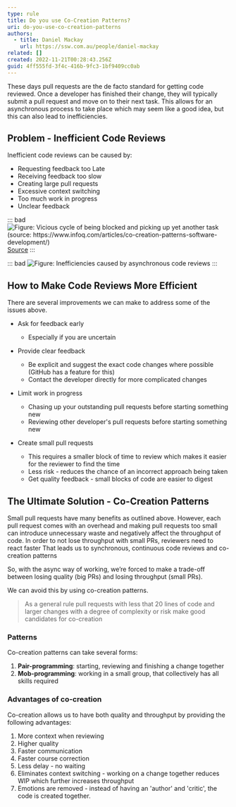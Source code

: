 ```yaml
---
type: rule
title: Do you use Co-Creation Patterns?
uri: do-you-use-co-creation-patterns
authors:
  - title: Daniel Mackay
    url: https://ssw.com.au/people/daniel-mackay
related: []
created: 2022-11-21T00:28:43.256Z
guid: 4ff555fd-3f4c-416b-9fc3-1bf9409cc0ab
---
```

These days pull requests are the de facto standard for getting code reviewed.  Once a developer has finished their change, they will typically submit a pull request and move on to their next task.  This allows for an asynchronous process to take place which may seem like a good idea, but this can also lead to inefficiencies.

## Problem - Inefficient Code Reviews

Inefficient code reviews can be caused by:

* Requesting feedback too Late
* Receiving feedback too slow
* Creating large pull requests
* Excessive context switching
* Too much work in progress
* Unclear feedback



::: bad
![Figure: Vicious cycle of being blocked and picking up yet another task (source: https://www.infoq.com/articles/co-creation-patterns-software-development/) ](https://imgopt.infoq.com/fit-in/700x1400/filters:quality(80)/filters:no_upscale()/articles/co-creation-patterns-software-development/en/resources/38-1667592466401.jpeg)[Source](https://imgopt.infoq.com/fit-in/700x1400/filters:quality(80)/filters:no_upscale()/articles/co-creation-patterns-software-development/en/resources/38-1667592466401.jpeg)
:::

::: bad
![Figure: Inefficiencies caused by asynchronous code reviews](https://imgopt.infoq.com/fit-in/1200x2400/filters:quality(80)/filters:no_upscale()/articles/co-creation-patterns-software-development/en/resources/61-1667592466401.jpeg)
:::

## How to Make Code Reviews More Efficient

There are several improvements we can make to address some of the issues above.

* Ask for feedback early

  * Especially if you are uncertain
* Provide clear feedback

  * Be explicit and suggest the exact code changes where possible (GitHub has a feature for this)
  * Contact the developer directly for more complicated changes
* Limit work in progress

  * Chasing up your outstanding pull requests before starting something new
  * Reviewing other developer's pull requests before starting something new
* Create small pull requests

  * This requires a smaller block of time to review which makes it easier for the reviewer to find the time
  * Less risk - reduces the chance of an incorrect approach being taken
  * Get quality feedback - small blocks of code are easier to digest

## The Ultimate Solution - Co-Creation Patterns

Small pull requests have many benefits as outlined above.  However, each pull request comes with an overhead and making pull requests too small can introduce unnecessary waste and negatively affect the throughput of code.  In order to not lose throughput with small PRs, reviewers need to react faster
That leads us to synchronous, continuous code reviews and co-creation patterns

 So, with the async way of working, we’re forced to make a trade-off between losing quality (big PRs) and losing throughput (small PRs).

We can avoid this by using co-creation patterns.

> As a general rule pull requests with less that 20 lines of code and larger changes with a degree of complexity or risk make good candidates for co-creation

### Patterns

Co-creation patterns can take several forms:

1. **Pair-programming**: starting, reviewing and finishing a change together
2. **Mob-programming**: working in a small group, that collectively has all skills required

### Advantages of co-creation

Co-creation allows us to have both quality and throughput by providing the following advantages:

1. More context when reviewing
2. Higher quality
3. Faster communication
4. Faster course correction
5. Less delay - no waiting
6. Eliminates context switching - working on a change together reduces WIP which further increases throughput
7. Emotions are removed - instead of having an 'author' and 'critic', the code is created together.